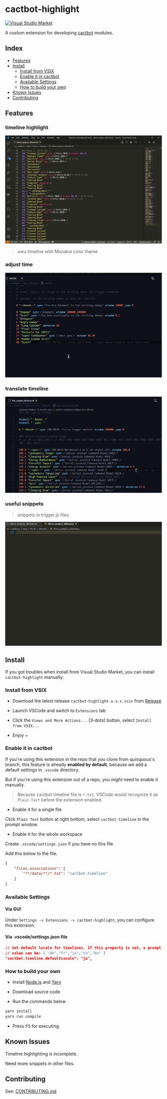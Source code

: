 # cactbot-highlight

[![Visual Studio Market](https://img.shields.io/visual-studio-marketplace/v/MaikoTan.cactbot-highlight?label=Visual%20Studio%20Market&style=flat-square)](https://marketplace.visualstudio.com/items?itemName=MaikoTan.cactbot-highlight)

A custom extension for developing [cactbot](https://github.com/quisquous/cactbot/) modules.

## Index

- [Features](#features)
- [Install](#install)
  - [Install from VSIX](#install-from-vsix)
  - [Enable it in cactbot](#enable-it-in-cactbot)
  - [Available Settings](#available-settings)
  - [How to build your own](#how-to-build-your-own)
- [Known Issues](#known-issues)
- [Contributing](#contributing)

## Features

### timeline highlight

![timeline-highlight](images/timeline-highlight.png)

> uwu timeline with Monakai color theme

### adjust time

![adjust-time](images/adjust-time.gif)

### translate timeline

![translate-timeline.gif](images/translate-timeline.gif)

### useful snippets

> snippets in trigger.js files

![snippets](images/snippets.gif)

## Install

If you got troubles when install from Visual Studio Market,
you can install `cactbot-highlight` manually:

### Install from VSIX

- Download the latest release `cactbot-highlight-x.x.x.vsix` from [Release](https://github.com/MaikoTan/cactbot-highlight/releases)

- Launch VSCode and switch to `Extensions` tab

- Click the `Views and More Actions...` (3-dots) button, select `Install from VSIX...`

- Enjoy ~

### Enable it in cactbot

If you're using this extension in the repo that you clone from quisquous's branch,
this feature is already **enabled by default**, because we add a default settings in `.vscode` directory.

But if you're using this extension out of a repo, you *might* need to enable it manually.

> Because cactbot timeline file is `*.txt`,
> VSCode would recognize it as `Plain Text` before the extension enabled.

- Enable it for a single file

Click `Plain Text` button at right bottom,
select `cactbot-timeline` in the prompt window.

- Enable it for the whole workspace

Create `.vscode/settings.json` if you have no this file.

Add this below to the file.

```json
{
    "files.associations": {
        "**/data/**/*.txt": "cactbot-timeline"
    }
}
```

### Available Settings

#### Via GUI

Under `Settings -> Extensions -> cactbot-highlight`,
you can configure this extension.

#### Via .vscode/settings.json file

```json
// Set default locale for timelines. If this property is set, a prompt would not shown.
// value can be: [ "de","fr","ja","cn","ko" ]
"cactbot.timeline.defaultLocale": "ja",
```

### How to build your own

- Install [Node.js](https://nodejs.org/) and [Yarn](https://yarnpkg.com/)

- Download source code

- Run the commands below

```bash
yarn install
yarn run compile
```

- Press <kbd>F5</kbd> for executing.

## Known Issues

Timeline highlighting is incomplete.

Need more snippets in other files.

## Contributing

See: [CONTRIBUTING.md](CONTRIBUTING.md)